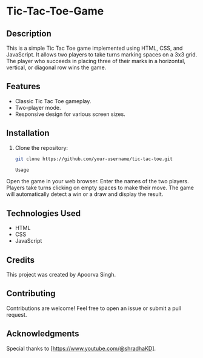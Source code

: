 # Tic-Tac-Toe-Game
## Description

This is a simple Tic Tac Toe game implemented using HTML, CSS, and JavaScript. It allows two players to take turns marking spaces on a 3x3 grid. The player who succeeds in placing three of their marks in a horizontal, vertical, or diagonal row wins the game.

## Features

- Classic Tic Tac Toe gameplay.
- Two-player mode.
- Responsive design for various screen sizes.

## Installation

1. Clone the repository:

   ```bash
   git clone https://github.com/your-username/tic-tac-toe.git

   Usage
Open the game in your web browser.
Enter the names of the two players.
Players take turns clicking on empty spaces to make their move.
The game will automatically detect a win or a draw and display the result.

## Technologies Used
- HTML
- CSS
- JavaScript
  
## Credits
This project was created by Apoorva Singh.

## Contributing
Contributions are welcome! Feel free to open an issue or submit a pull request.

## Acknowledgments
Special thanks to [https://www.youtube.com/@shradhaKD].
